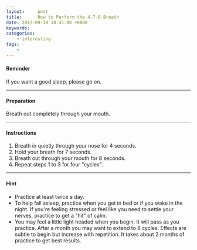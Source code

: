 ```yaml
---
layout:     post
title:      How to Perform the 4-7-8 Breath
date: 2017-09-10 18:45:00 +0800
keywords:   
categories:   
	- interesting
tags:		
	- 
---
```


#### Reminder  
If you want a good sleep, please go on.  

---
#### Preparation  
Breath out completely through your mouth.  

---
#### Instructions  
1. Breath in quietly through your nose for 4 seconds.  
2. Hold your breath for 7 seconds.  
3. Breath out through your mouth for 8 seconds.  
4. Repeat steps 1 to 3 for four "cycles".  

---
#### Hint
* Practice at least twice a day.  
* To help fall asleep, practice when you get in bed or if you wake in the night. If you're feeling stressed or feel like you need to settle your nerves, practice to get a "hit" of calm.  
* You may feel a little light headed when you begin. It will pass as you practice. After a month you may want to extend to 8 cycles.
Effects are subtle to begin but increase with repetition. It takes about 2 months of practice to get best results.  